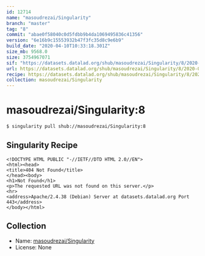 ```yaml
---
id: 12714
name: "masoudrezai/Singularity"
branch: "master"
tag: "8"
commit: "abae0f58040c0d5fdbb9b4da1069495836c41356"
version: "6e16b9c15553932b47f3fc35d8c9e6b9"
build_date: "2020-04-10T10:33:18.301Z"
size_mb: 9568.0
size: 3754967071
sif: "https://datasets.datalad.org/shub/masoudrezai/Singularity/8/2020-04-10-abae0f58-6e16b9c1/6e16b9c15553932b47f3fc35d8c9e6b9.sif"
url: https://datasets.datalad.org/shub/masoudrezai/Singularity/8/2020-04-10-abae0f58-6e16b9c1/
recipe: https://datasets.datalad.org/shub/masoudrezai/Singularity/8/2020-04-10-abae0f58-6e16b9c1/Singularity
collection: masoudrezai/Singularity
---
```


# masoudrezai/Singularity:8

```bash
$ singularity pull shub://masoudrezai/Singularity:8
```

## Singularity Recipe

```singularity
<!DOCTYPE HTML PUBLIC "-//IETF//DTD HTML 2.0//EN">
<html><head>
<title>404 Not Found</title>
</head><body>
<h1>Not Found</h1>
<p>The requested URL was not found on this server.</p>
<hr>
<address>Apache/2.4.38 (Debian) Server at datasets.datalad.org Port 443</address>
</body></html>
```

## Collection

 - Name: [masoudrezai/Singularity](https://github.com/masoudrezai/Singularity)
 - License: None

